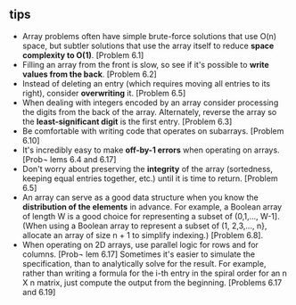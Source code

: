 
## tips
- Array problems often have simple brute-force solutions that use O(n) space, but
subtler solutions that use the array itself to reduce **space complexity to O(1)**.
[Problem 6.1]
- Filling an array from the front is slow, so see if it's possible to **write values from
the back**. [Problem 6.2]
- Instead of deleting an entry (which requires moving all entries to its right), 
consider **overwriting** it. [Problem 6.5]
- When dealing with integers encoded by an array consider processing the digits
from the back of the array. Alternately, reverse the array so the **least-significant
digit** is the first entry. [Problem 6.3]
- Be comfortable with writing code that operates on subarrays. [Problem 6.10]
- It's incredibly easy to make **off-by-1 errors** when operating on arrays. [Prob¬
lems 6.4 and 6.17]
- Don't worry about preserving the **integrity** of the array (sortedness, keeping equal
entries together, etc.) until it is time to return. [Problem 6.5]
- An array can serve as a good data structure when you know the **distribution of
the elements** in advance. For example, a Boolean array of length W is a good
choice for representing a subset of (0,1,..., W-1]. (When using a Boolean array
to represent a subset of (1, 2,3,..., n}, allocate an array of size n + 1 to simplify
indexing.) [Problem 6.8].
- When operating on 2D arrays, use parallel logic for rows and for columns. [Prob¬
lem 6.17]
Sometimes it's easier to simulate the specification, than to analytically solve for
the result. For example, rather than writing a formula for the i-th entry in the
spiral order for an n X n matrix, just compute the output from the beginning.
[Problems 6.17 and 6.19]